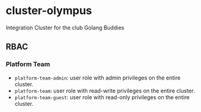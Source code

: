 # cluster-olympus
Integration Cluster for the club Golang Buddies

## RBAC

### Platform Team

- `platform-team-admin`: user role with admin privileges on the entire cluster.
- `platform-team`: user role with read-write privileges on the entire cluster.
- `platform-team-guest`: user role with read-only privileges on the entire cluster.
